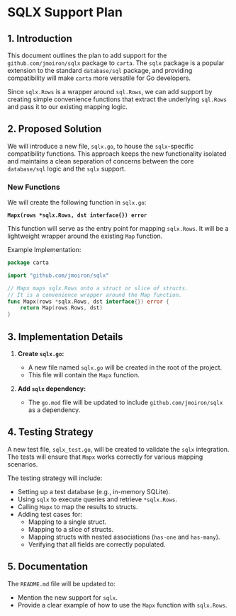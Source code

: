 # SQLX Support Plan

## 1. Introduction

This document outlines the plan to add support for the `github.com/jmoiron/sqlx` package to `carta`. The `sqlx` package is a popular extension to the standard `database/sql` package, and providing compatibility will make `carta` more versatile for Go developers.

Since `sqlx.Rows` is a wrapper around `sql.Rows`, we can add support by creating simple convenience functions that extract the underlying `sql.Rows` and pass it to our existing mapping logic.

## 2. Proposed Solution

We will introduce a new file, `sqlx.go`, to house the `sqlx`-specific compatibility functions. This approach keeps the new functionality isolated and maintains a clean separation of concerns between the core `database/sql` logic and the `sqlx` support.

### New Functions

We will create the following function in `sqlx.go`:

**`Mapx(rows *sqlx.Rows, dst interface{}) error`**

This function will serve as the entry point for mapping `sqlx.Rows`. It will be a lightweight wrapper around the existing `Map` function.

Example Implementation:

```go
package carta

import "github.com/jmoiron/sqlx"

// Mapx maps sqlx.Rows onto a struct or slice of structs.
// It is a convenience wrapper around the Map function.
func Mapx(rows *sqlx.Rows, dst interface{}) error {
	return Map(rows.Rows, dst)
}
```

## 3. Implementation Details

1.  **Create `sqlx.go`:**
    -   A new file named `sqlx.go` will be created in the root of the project.
    -   This file will contain the `Mapx` function.

2.  **Add `sqlx` dependency:**
    -   The `go.mod` file will be updated to include `github.com/jmoiron/sqlx` as a dependency.

## 4. Testing Strategy

A new test file, `sqlx_test.go`, will be created to validate the `sqlx` integration. The tests will ensure that `Mapx` works correctly for various mapping scenarios.

The testing strategy will include:
-   Setting up a test database (e.g., in-memory SQLite).
-   Using `sqlx` to execute queries and retrieve `*sqlx.Rows`.
-   Calling `Mapx` to map the results to structs.
-   Adding test cases for:
    -   Mapping to a single struct.
    -   Mapping to a slice of structs.
    -   Mapping structs with nested associations (`has-one` and `has-many`).
    -   Verifying that all fields are correctly populated.

## 5. Documentation

The `README.md` file will be updated to:
-   Mention the new support for `sqlx`.
-   Provide a clear example of how to use the `Mapx` function with `sqlx.Rows`.